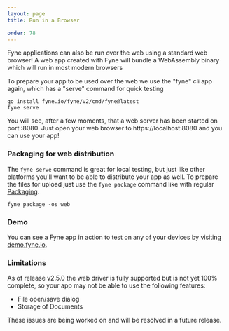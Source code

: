 ```yaml
---
layout: page
title: Run in a Browser

order: 78
---
```


Fyne applications can also be run over the web using a standard web browser!
A web app created with Fyne will bundle a WebAssembly binary which will run in most modern browsers

To prepare your app to be used over the web we use the "fyne" cli app again, which has a
"serve" command for quick testing

```
go install fyne.io/fyne/v2/cmd/fyne@latest
fyne serve
```

You will see, after a few moments, that a web server has been started on port :8080.
Just open your web browser to https://localhost:8080 and you can use your app!

### Packaging for web distribution

The `fyne serve` command is great for local testing, but just like other platforms you'll want
to be able to distribute your app as well. To prepare the files for upload just use the
`fyne package` command like with regular [Packaging](/started/packaging).

```
fyne package -os web
```

### Demo

You can see a Fyne app in action to test on any of your devices by visiting [demo.fyne.io](https://demo.fyne.io/).

### Limitations

As of release v2.5.0 the web driver is fully supported but is not yet 100% complete, so your app may not be able to use
the following features:

* File open/save dialog
* Storage of Documents

These issues are being worked on and will be resolved in a future release.
